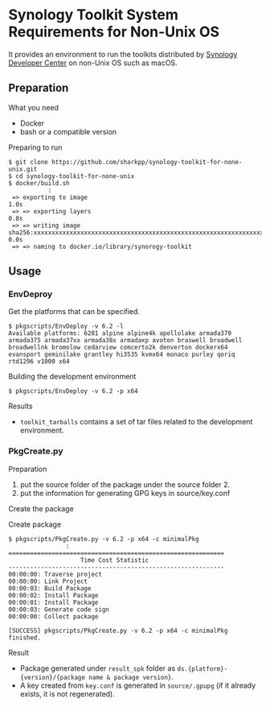 # Synology Toolkit System Requirements for Non-Unix OS

It provides an environment to run the toolkits distributed by [Synology Developer Center](https://www.synology.com/ja-jp/support/developer) on non-Unix OS such as macOS.

## Preparation

What you need

* Docker
* bash or a compatible version

Preparing to run

```console
$ git clone https://github.com/sharkpp/synology-toolkit-for-none-unix.git
$ cd synology-toolkit-for-none-unix
$ docker/build.sh
           :
 => exporting to image                                                                            1.0s
 => => exporting layers                                                                           0.8s
 => => writing image sha256:xxxxxxxxxxxxxxxxxxxxxxxxxxxxxxxxxxxxxxxxxxxxxxxxxxxxxxxxxxxxxxxx      0.0s
 => => naming to docker.io/library/synorogy-toolkit 
```

## Usage

### EnvDeproy

Get the platforms that can be specified.

```console
$ pkgscripts/EnvDeploy -v 6.2 -l
Available platforms: 6281 alpine alpine4k apollolake armada370 armada375 armada37xx armada38x armadaxp avoton braswell broadwell broadwellnk bromolow cedarview comcerto2k denverton dockerx64 evansport geminilake grantley hi3535 kvmx64 monaco purley qoriq rtd1296 v1000 x64
```

Building the development environment

```console
$ pkgscripts/EnvDeploy -v 6.2 -p x64
```

Results

* `toolkit_tarballs` contains a set of tar files related to the development environment.

### PkgCreate.py

Preparation

1. put the source folder of the package under the source folder 2.
2. put the information for generating GPG keys in source/key.conf

Create the package

Create package

```console
$ pkgscripts/PkgCreate.py -v 6.2 -p x64 -c minimalPkg
                :
============================================================
                    Time Cost Statistic                     
------------------------------------------------------------
00:00:00: Traverse project
00:00:00: Link Project
00:00:03: Build Package
00:00:02: Install Package
00:00:01: Install Package
00:00:03: Generate code sign
00:00:00: Collect package

[SUCCESS] pkgscripts/PkgCreate.py -v 6.2 -p x64 -c minimalPkg finished.
```

Result

* Package generated under `result_spk` folder as `ds.{platform}-{version}/{package name & package version}`.
* A key created from `key.conf` is generated in `source/.gpupg` (if it already exists, it is not regenerated).

